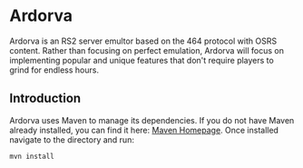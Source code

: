 # Ardorva

Ardorva is an RS2 server emultor based on the 464 protocol with OSRS content. Rather than focusing
on perfect emulation, Ardorva will focus on implementing popular and unique features
that don't require players to grind for endless hours.

## Introduction
Ardorva uses Maven to manage its dependencies. If you do not have Maven already 
installed, you can find it here: [Maven Homepage](https://maven.apache.org/). 
Once installed navigate to the directory and run:

`mvn install`
